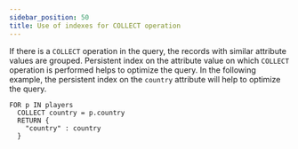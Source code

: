 ```yaml
---
sidebar_position: 50
title: Use of indexes for COLLECT operation
---
```


If there is a `COLLECT` operation in the query, the records with similar attribute values are grouped.  Persistent index on the attribute value on which `COLLECT` operation is performed helps to optimize the query. In the following example, the persistent index on the `country` attribute will help to optimize the query.

```
FOR p IN players
  COLLECT country = p.country
  RETURN {
    "country" : country
  }
```